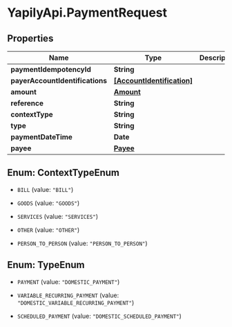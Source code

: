 # YapilyApi.PaymentRequest

## Properties
Name | Type | Description | Notes
------------ | ------------- | ------------- | -------------
**paymentIdempotencyId** | **String** |  | 
**payerAccountIdentifications** | [**[AccountIdentification]**](AccountIdentification.md) |  | [optional] 
**amount** | [**Amount**](Amount.md) |  | [optional] 
**reference** | **String** |  | [optional] 
**contextType** | **String** |  | [optional] 
**type** | **String** |  | [optional] 
**paymentDateTime** | **Date** |  | [optional] 
**payee** | [**Payee**](Payee.md) |  | 


<a name="ContextTypeEnum"></a>
## Enum: ContextTypeEnum


* `BILL` (value: `"BILL"`)

* `GOODS` (value: `"GOODS"`)

* `SERVICES` (value: `"SERVICES"`)

* `OTHER` (value: `"OTHER"`)

* `PERSON_TO_PERSON` (value: `"PERSON_TO_PERSON"`)




<a name="TypeEnum"></a>
## Enum: TypeEnum


* `PAYMENT` (value: `"DOMESTIC_PAYMENT"`)

* `VARIABLE_RECURRING_PAYMENT` (value: `"DOMESTIC_VARIABLE_RECURRING_PAYMENT"`)

* `SCHEDULED_PAYMENT` (value: `"DOMESTIC_SCHEDULED_PAYMENT"`)




